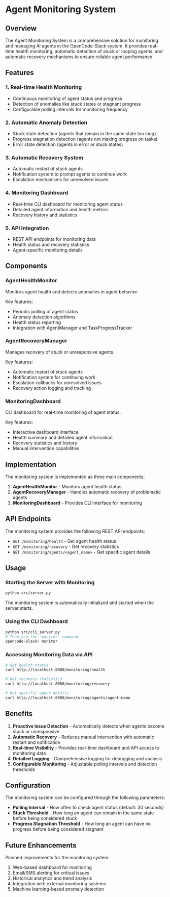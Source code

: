 # Agent Monitoring System

## Overview

The Agent Monitoring System is a comprehensive solution for monitoring and managing AI agents in the OpenCode-Slack system. It provides real-time health monitoring, automatic detection of stuck or looping agents, and automatic recovery mechanisms to ensure reliable agent performance.

## Features

### 1. Real-time Health Monitoring
- Continuous monitoring of agent status and progress
- Detection of anomalies like stuck states or stagnant progress
- Configurable polling intervals for monitoring frequency

### 2. Automatic Anomaly Detection
- Stuck state detection (agents that remain in the same state too long)
- Progress stagnation detection (agents not making progress on tasks)
- Error state detection (agents in error or stuck states)

### 3. Automatic Recovery System
- Automatic restart of stuck agents
- Notification system to prompt agents to continue work
- Escalation mechanisms for unresolved issues

### 4. Monitoring Dashboard
- Real-time CLI dashboard for monitoring agent status
- Detailed agent information and health metrics
- Recovery history and statistics

### 5. API Integration
- REST API endpoints for monitoring data
- Health status and recovery statistics
- Agent-specific monitoring details

## Components

### AgentHealthMonitor
Monitors agent health and detects anomalies in agent behavior.

Key features:
- Periodic polling of agent status
- Anomaly detection algorithms
- Health status reporting
- Integration with AgentManager and TaskProgressTracker

### AgentRecoveryManager
Manages recovery of stuck or unresponsive agents.

Key features:
- Automatic restart of stuck agents
- Notification system for continuing work
- Escalation callbacks for unresolved issues
- Recovery action logging and tracking

### MonitoringDashboard
CLI dashboard for real-time monitoring of agent status.

Key features:
- Interactive dashboard interface
- Health summary and detailed agent information
- Recovery statistics and history
- Manual intervention capabilities

## Implementation

The monitoring system is implemented as three main components:

1. **AgentHealthMonitor** - Monitors agent health status
2. **AgentRecoveryManager** - Handles automatic recovery of problematic agents
3. **MonitoringDashboard** - Provides CLI interface for monitoring

## API Endpoints

The monitoring system provides the following REST API endpoints:

- `GET /monitoring/health` - Get agent health status
- `GET /monitoring/recovery` - Get recovery statistics
- `GET /monitoring/agents/<agent_name>` - Get specific agent details

## Usage

### Starting the Server with Monitoring
```bash
python src/server.py
```

The monitoring system is automatically initialized and started when the server starts.

### Using the CLI Dashboard
```bash
python src/cli_server.py
# Then use the 'monitor' command
opencode-slack> monitor
```

### Accessing Monitoring Data via API
```bash
# Get health status
curl http://localhost:8080/monitoring/health

# Get recovery statistics
curl http://localhost:8080/monitoring/recovery

# Get specific agent details
curl http://localhost:8080/monitoring/agents/agent-name
```

## Benefits

1. **Proactive Issue Detection** - Automatically detects when agents become stuck or unresponsive
2. **Automatic Recovery** - Reduces manual intervention with automatic restart and notification
3. **Real-time Visibility** - Provides real-time dashboard and API access to monitoring data
4. **Detailed Logging** - Comprehensive logging for debugging and analysis
5. **Configurable Monitoring** - Adjustable polling intervals and detection thresholds

## Configuration

The monitoring system can be configured through the following parameters:

- **Polling Interval** - How often to check agent status (default: 30 seconds)
- **Stuck Threshold** - How long an agent can remain in the same state before being considered stuck
- **Progress Stagnation Threshold** - How long an agent can have no progress before being considered stagnant

## Future Enhancements

Planned improvements for the monitoring system:

1. Web-based dashboard for monitoring
2. Email/SMS alerting for critical issues
3. Historical analytics and trend analysis
4. Integration with external monitoring systems
5. Machine learning-based anomaly detection